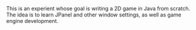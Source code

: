 This is an experient whose goal is writing a 2D game in Java from scratch. The idea is to learn JPanel and other window settings, as well as game engine development.
